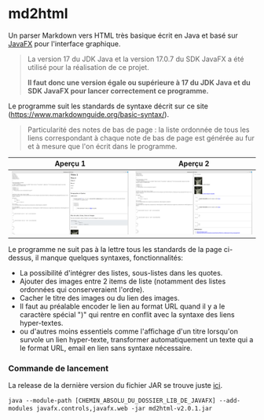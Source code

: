 # md2html

Un parser Markdown vers HTML très basique écrit en Java et basé sur [JavaFX](https://gluonhq.com/products/javafx/) pour l'interface graphique.

> La version 17 du JDK Java et la version 17.0.7 du SDK JavaFX a été utilisé pour la réalisation de ce projet.
>
> **Il faut donc une version égale ou supérieure à 17 du JDK Java et du SDK JavaFX pour lancer correctement ce programme.**

Le programme suit les standards de syntaxe décrit sur ce site (https://www.markdownguide.org/basic-syntax/).

> Particularité des notes de bas de page : la liste ordonnée de tous les liens correspondant à chaque note de bas de page est générée au fur et à mesure que l'on écrit dans le programme.

| Aperçu 1 | Aperçu 2 |
|---|---|
| ![example](assets/exemple1.png)  | ![example](assets/exemple2.png)  |

Le programme ne suit pas à la lettre tous les standards de la page ci-dessus, il manque quelques syntaxes, fonctionnalités:
- La possibilité d'intégrer des listes, sous-listes dans les quotes.
- Ajouter des images entre 2 items de liste (notamment des listes ordonnées qui conserveraient l'ordre).
- Cacher le titre des images ou du lien des images.
- Il faut au préalable encoder le lien au format URL quand il y a le caractère spécial ")" qui rentre en conflit avec la syntaxe des liens hyper-textes.
- ou d'autres moins essentiels comme l'affichage d'un titre lorsqu'on survole un lien hyper-texte, transformer automatiquement un texte qui a le format URL, email en lien sans syntaxe nécessaire.

### Commande de lancement

La release de la dernière version du fichier JAR se trouve juste [ici](https://github.com/mortim/md2html/releases/tag/v2.0.1).

```
java --module-path [CHEMIN_ABSOLU_DU_DOSSIER_LIB_DE_JAVAFX] --add-modules javafx.controls,javafx.web -jar md2html-v2.0.1.jar
```
